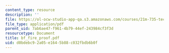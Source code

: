 ```yaml
---
content_type: resource
description: ''
file: https://ol-ocw-studio-app-qa.s3.amazonaws.com/courses/21m-735-technical-design-scenery-mechanisms-and-special-effects-spring-2004/d0bdebc92a05e1645b88c032fbdb6b0f_bf_fire_proof.pdf
file_type: application/pdf
parent_uid: 7ab6ae47-f961-4b79-44ef-243984cf3f3d
resourcetype: Document
title: bf_fire_proof.pdf
uid: d0bdebc9-2a05-e164-5b88-c032fbdb6b0f
---
```

